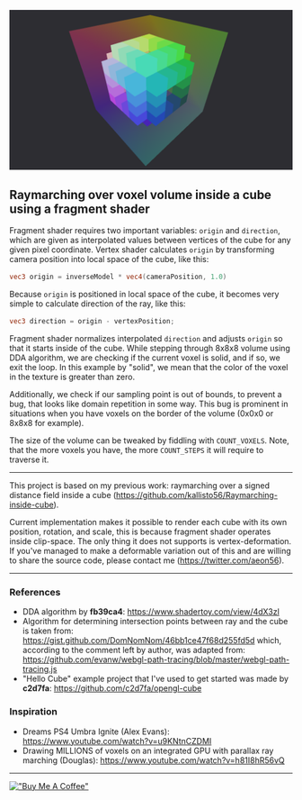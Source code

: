 ![](./media/screenshot-0.png)

## Raymarching over voxel volume inside a cube using a fragment shader
Fragment shader requires two important variables: `origin` and `direction`, which are given as interpolated values between vertices of the cube for any given pixel coordinate. Vertex shader calculates `origin` by transforming camera position into local space of the cube, like this:
```glsl
vec3 origin = inverseModel * vec4(cameraPosition, 1.0)
```
Because `origin` is positioned in local space of the cube, it becomes very simple to calculate direction of the ray, like this:
```glsl
vec3 direction = origin - vertexPosition;
```

Fragment shader normalizes interpolated `direction` and adjusts `origin` so that it starts inside of the cube. While stepping through 8x8x8 volume using DDA algorithm, we are checking if the current voxel is solid, and if so, we exit the loop. In this example by "solid", we mean that the color of the voxel in the texture is greater than zero.

Additionally, we check if our sampling point is out of bounds, to prevent a bug, that looks like domain repetition in some way. This bug is prominent in situations when you have voxels on the border of the volume (0x0x0 or 8x8x8 for example).

The size of the volume can be tweaked by fiddling with `COUNT_VOXELS`. Note, that the more voxels you have, the more `COUNT_STEPS` it will require to traverse it.

---

This project is based on my previous work: raymarching over a signed distance field inside a cube (https://github.com/kallisto56/Raymarching-inside-cube).

Current implementation makes it possible to render each cube with its own position, rotation, and scale, this is because fragment shader operates inside clip-space. The only thing it does not supports is vertex-deformation. If you've managed to make a deformable variation out of this and are willing to share the source code, please contact me (https://twitter.com/aeon56).

---

### References
- DDA algorithm by **fb39ca4**: https://www.shadertoy.com/view/4dX3zl
- Algorithm for determining intersection points between ray and the cube is taken from: https://gist.github.com/DomNomNom/46bb1ce47f68d255fd5d
which, according to the comment left by author, was adapted from: https://github.com/evanw/webgl-path-tracing/blob/master/webgl-path-tracing.js
- "Hello Cube" example project that I've used to get started was made by **c2d7fa**: https://github.com/c2d7fa/opengl-cube

### Inspiration
- Dreams PS4 Umbra Ignite (Alex Evans): https://www.youtube.com/watch?v=u9KNtnCZDMI
- Drawing MILLIONS of voxels on an integrated GPU with parallax ray marching (Douglas): https://www.youtube.com/watch?v=h81I8hR56vQ

----

[!["Buy Me A Coffee"](https://www.buymeacoffee.com/assets/img/custom_images/orange_img.png)](https://www.buymeacoffee.com/kallisto56)